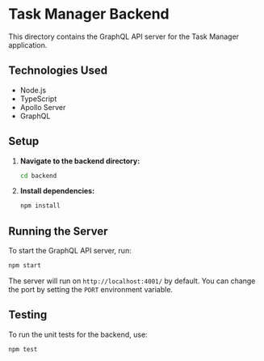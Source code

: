 # Task Manager Backend

This directory contains the GraphQL API server for the Task Manager application.

## Technologies Used

- Node.js
- TypeScript
- Apollo Server
- GraphQL

## Setup

1.  **Navigate to the backend directory:**
    ```bash
    cd backend
    ```

2.  **Install dependencies:**
    ```bash
    npm install
    ```

## Running the Server

To start the GraphQL API server, run:

```bash
npm start
```

The server will run on `http://localhost:4001/` by default. You can change the port by setting the `PORT` environment variable.

## Testing

To run the unit tests for the backend, use:

```bash
npm test
```
